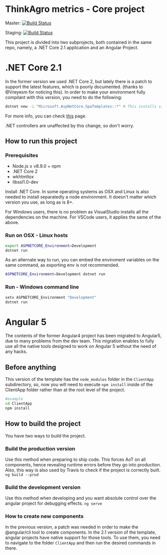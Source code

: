 # ThinkAgro metrics - Core project

Master: [![Build Status](https://travis-ci.org/Taller-2018-1/core.svg?branch=master)](https://travis-ci.org/Taller-2018-1/core) 

Staging: [![Build Status](https://travis-ci.org/Taller-2018-1/core.svg?branch=staging)](https://travis-ci.org/Taller-2018-1/core)

This project is divided into two subprojects, both contained in the same repo, namely, a .NET Core 2.1 application and an Angular Project.

# .NET Core 2.1
In the former version we used .NET Core 2, but lately there is a patch to support the latest features, which is poorly documented. (thanks to @Vreyesm for noticing this). In order to make your environment fully compilant with this version, you need to do the following:

```bash
dotnet new -i "Microsoft.AspNetCore.SpaTemplates::*" # This installs single page application project templates, version 2.1
```

For more info, you can check [this](https://github.com/dotnet/templating/wiki/Available-templates-for-dotnet-new) page.

.NET controllers are unaffected by this change, so don't worry.
## How to run this project

### Prerequisites
* Node.js ≥ v8.9.0 + npm
* .NET Core 2
* wkhtmltox
* libssl1.0-dev

Install .NET Core. In some operating systems as OSX and Linux is also needed to install separatedly a node environment. It doesn't matter which version you use, as long as is 8+.

For Windows users, there is no problem as VisualStudio installs all the dependencies on the machine. For VSCode users, it applies the same of the above.

### Run on OSX - Linux hosts
```bash
export ASPNETCORE_Environment=Development
dotnet run
```

As an alternate way to run, you can embed the enviroment variables on the same command, as exporting env is not recommended.

```bash
ASPNETCORE_Environment=Development dotnet run
```

### Run - Windows command line
```bash
setx ASPNETCORE_Environment "Development"
dotnet run
```

# Angular 5
The contents of the former Angular4 project has been migrated to Angular5, due to many problems from the dev team. This migration enables to fully use all the native tools designed to work on Angular 5 without the need of any hacks.

## Before anything
This version of the template has the `node_modules` folder in the `ClientApp` subdirectory, so, now you will need to execute `npm install` inside of the ClientApp folder rather than at the root level of the project.

```bash
#example
cd ClientApp
npm install
```


## How to build the project

You have two ways to build the project.

### Build the production version
Use this method when preparing to ship code. This forces AoT on all components, hence revealing runtime errors before they go into production. Also, this way is also used by Travis to check if the project is correctly built.
```ng build --prod```

### Build the development version
Use this method when developing and you want absolute control over the angular project for debugging effects.
```ng serve```

### How to create new components
In the previous version, a patch was needed in order to make the @angular/cli tool to create components. In the 2.1 version of the template, angular projects have native support for those tools. To use them, you need to navigate to the folder `ClientApp` and then run the desired commands in there.
